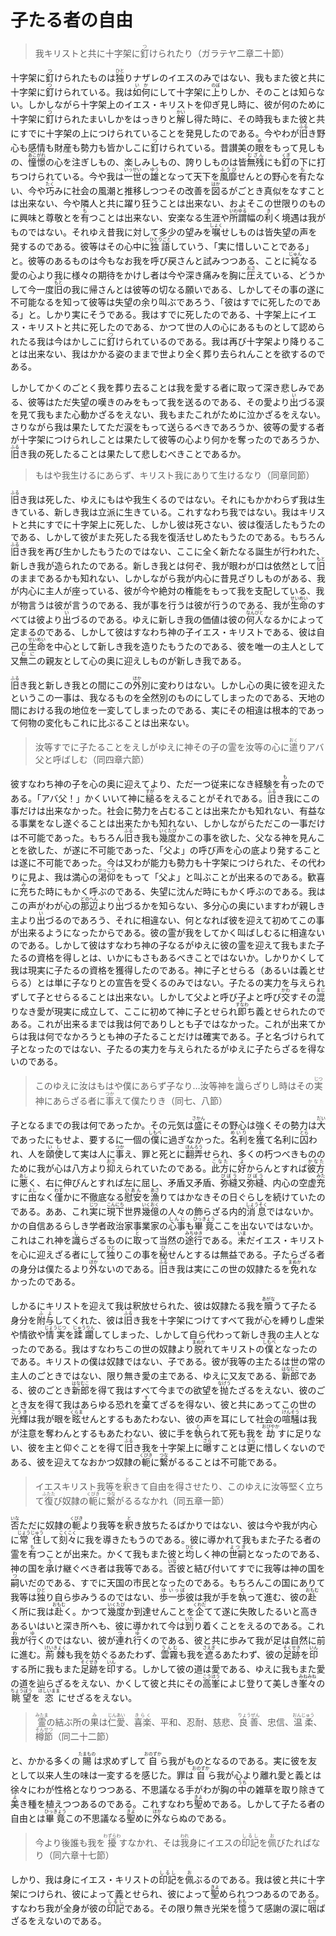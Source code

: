 # 子たる者の自由

<article>
<section>
<blockquote>
我キリストと共に十字架に<ruby><rb>釘</rb><rp>（</rp><rt>つ</rt><rp>）</rp></ruby>けられたり（ガラテヤ二章二十節）
</blockquote>

<p class="paragraph">十字架に<ruby><rb>釘</rb><rp>（</rp><rt>つ</rt><rp>）</rp></ruby>けられたものは<ruby><rb>独</rb><rp>（</rp><rt>ひと</rt><rp>）</rp></ruby>りナザレのイエスのみではない、我もまた彼と共に十字架に<ruby><rb>釘</rb><rp>（</rp><rt>つ</rt><rp>）</rp></ruby>けられている。我は<ruby><rb>如何</rb><rp>（</rp><rt>いか</rt><rp>）</rp></ruby>にして十字架に<ruby><rb>上</rb><rp>（</rp><rt>のぼ</rt><rp>）</rp></ruby>りしか、そのことは知らない。しかしながら十字架上のイエス・キリストを仰ぎ見し時に、彼が何のために十字架に<ruby><rb>釘</rb><rp>（</rp><rt>つ</rt><rp>）</rp></ruby>けられたまいしかをはっきりと<ruby><rb>解</rb><rp>（</rp><rt>かい</rt><rp>）</rp></ruby>し得た時に、その時我もまた彼と共にすでに十字架の上につけられていることを発見したのである。今やわが<ruby><rb>旧</rb><rp>（</rp><rt>ふる</rt><rp>）</rp></ruby>き野心も感情も財産も勢力も皆かしこに<ruby><rb>釘</rb><rp>（</rp><rt>つ</rt><rp>）</rp></ruby>けられている。昔讃美の<ruby><rb>眼</rb><rp>（</rp><rt>め</rt><rp>）</rp></ruby>をもって見しもの、<ruby><rb>憧憬</rb><rp>（</rp><rt>あこがれ</rt><rp>）</rp></ruby>の心を注ぎしもの、楽しみしもの、誇りしものは皆<ruby><rb>無残</rb><rp>（</rp><rt>むざん</rt><rp>）</rp></ruby>にも<ruby><rb>釘</rb><rp>（</rp><rt>くぎ</rt><rp>）</rp></ruby>の下に打ちつけられている。今や我は<ruby><rb>一世</rb><rp>（</rp><rt>いっせい</rt><rp>）</rp></ruby>の<ruby><rb>雄</rb><rp>（</rp><rt>ゆう</rt><rp>）</rp></ruby>となって天下を<ruby><rb>風靡</rb><rp>（</rp><rt>ふうび</rt><rp>）</rp></ruby>せんとの野心を<ruby><rb>有</rb><rp>（</rp><rt>も</rt><rp>）</rp></ruby>たない、今や<ruby><rb>巧</rb><rp>（</rp><rt>たく</rt><rp>）</rp></ruby>みに社会の風潮と推移しつつその改善を<ruby><rb>図</rb><rp>（</rp><rt>はか</rt><rp>）</rp></ruby>るがごとき真似をなすことは出来ない、今や隣人と共に躍り狂うことは出来ない、およそこの世限りのものに興味と尊敬とを<ruby><rb>有</rb><rp>（</rp><rt>も</rt><rp>）</rp></ruby>つことは出来ない、安楽なる生涯や<ruby><rb>所謂</rb><rp>（</rp><rt>いわゆる</rt><rp>）</rp></ruby>幅の<ruby><rb>利</rb><rp>（</rp><rt>き</rt><rp>）</rp></ruby>く境遇は我がものではない。それゆえ昔我に対して多少の望みを<ruby><rb>嘱</rb><rp>（</rp><rt>しょく</rt><rp>）</rp></ruby>せしものは皆失望の声を発するのである。彼等はその心中に<ruby><rb>独語</rb><rp>（</rp><rt>ひとりごと</rt><rp>）</rp></ruby>していう、「実に惜しいことである」と。彼等のあるものは今もなお我を呼び戻さんと試みつつある、ことに<ruby><rb>純</rb><rp>（</rp><rt>じゅん</rt><rp>）</rp></ruby>なる愛の心より我に様々の期待をかけし者は今や深き痛みを胸に<ruby><rb>圧</rb><rp>（</rp><rt>おさ</rt><rp>）</rp></ruby>えている、どうかして今一度<ruby><rb>旧</rb><rp>（</rp><rt>もと</rt><rp>）</rp></ruby>の我に帰さんとは彼等の切なる願いである、しかしてその事の遂に不可能なるを知って彼等は失望の余り叫ぶであろう、「彼はすでに死したのである」と。しかり実にそうである。我はすでに死したのである、十字架上にイエス・キリストと共に死したのである、かつて世の人の心にあるものとして認められたる我は今はかしこに<ruby><rb>釘</rb><rp>（</rp><rt>つ</rt><rp>）</rp></ruby>けられているのである。我は再び十字架より降りることは出来ない、我はかかる姿のままで世より全く葬り去られんことを欲するのである。</p>

<p class="paragraph">しかしてかくのごとく我を葬り去ることは我を愛する者に取って深き悲しみである、彼等はただ失望の嘆きのみをもって我を送るのである、その愛より<ruby><rb>出</rb><rp>（</rp><rt>い</rt><rp>）</rp></ruby>づる涙を見て我もまた心動かざるをえない、我もまたこれがために泣かざるをえない。さりながら我は果たしてただ涙をもって送らるべきであろうか、彼等の愛する者が十字架につけられしことは果たして彼等の心より何かを奪ったのであろうか、<ruby><rb>旧</rb><rp>（</rp><rt>ふる</rt><rp>）</rp></ruby>き我の死したることは果たして悲しむべきことであるか。</p>

<blockquote>
もはや我生けるにあらず、キリスト我にありて生けるなり（同章同節）
</blockquote>

<p class="paragraph"><ruby><rb>旧</rb><rp>（</rp><rt>ふる</rt><rp>）</rp></ruby>き我は死した、ゆえにもはや我生くるのではない。それにもかかわらず我は生きている、新しき我は立派に生きている。これすなわち我ではない。我はキリストと共にすでに十字架上に死した、しかし彼は死さない、彼は復活したもうたのである、しかして彼がまた死したる我を復活せしめたもうたのである。もちろん<ruby><rb>旧</rb><rp>（</rp><rt>ふる</rt><rp>）</rp></ruby>き我を再び生かしたもうたのではない、ここに全く新たなる誕生が行われた、新しき我が造られたのである。新しき我とは何ぞ、我が眼わが口は依然として<ruby><rb>旧</rb><rp>（</rp><rt>もと</rt><rp>）</rp></ruby>のままであるかも知れない、しかしながら我が内心に昔見ざりしものがある、我が内心に主人が座っている、彼が今や絶対の権能をもって我を支配している、我が物言うは彼が言うのである、我が事を行うは彼が行うのである、我が<ruby><rb>生命</rb><rp>（</rp><rt>せいめい</rt><rp>）</rp></ruby>のすべては彼より<ruby><rb>出</rb><rp>（</rp><rt>い</rt><rp>）</rp></ruby>づるのである。ゆえに新しき我の価値は彼の<ruby><rb>何人</rb><rp>（</rp><rt>なんびと</rt><rp>）</rp></ruby>なるかによって定まるのである、しかして彼はすなわち神の子イエス・キリストである、彼は自己の<ruby><rb>生命</rb><rp>（</rp><rt>せいめい</rt><rp>）</rp></ruby>を中心として新しき我を造りたもうたのである、彼を唯一の主人として又<ruby><rb>無二</rb><rp>（</rp><rt>むに</rt><rp>）</rp></ruby>の親友として心の奥に迎えしものが新しき我である。</p>

<p class="paragraph"><ruby><rb>旧</rb><rp>（</rp><rt>ふる</rt><rp>）</rp></ruby>き我と新しき我との間にこの<ruby><rb>外</rb><rp>（</rp><rt>ほか</rt><rp>）</rp></ruby>別に変わりはない。しかし心の奥に彼を迎えたというこの一事は、我なるものを全然別のものにしてしまったのである、天地の間における我の地位を一変してしまったのである、実にその相違は根本的であって何物の変化もこれに比ぶることは出来ない。</p>

<blockquote>
汝等すでに子たることをえしがゆえに神その子の霊を汝等の心に<ruby><rb>遣</rb><rp>（</rp><rt>おく</rt><rp>）</rp></ruby>りアバ父と呼ばしむ（同四章六節）
</blockquote>

<p class="paragraph">彼すなわち神の子を心の奥に迎えてより、ただ一つ従来になき経験を<ruby><rb>有</rb><rp>（</rp><rt>も</rt><rp>）</rp></ruby>ったのである。「アバ父！」かくいいて神に<ruby><rb>縋</rb><rp>（</rp><rt>すが</rt><rp>）</rp></ruby>るをえることがそれである。<ruby><rb>旧</rb><rp>（</rp><rt>ふる</rt><rp>）</rp></ruby>き我にこの事だけは出来なかった。社会に勢力を占むることは出来たかも知れない、有益なる事業をなし遂ぐることは出来たかも知れない、しかしながらただこの一事だけは不可能であった。もちろん<ruby><rb>旧</rb><rp>（</rp><rt>ふる</rt><rp>）</rp></ruby>き我も<ruby><rb>幾度</rb><rp>（</rp><rt>いくたび</rt><rp>）</rp></ruby>かこの事を欲した、父なる神を見んことを欲した、が遂に不可能であった、「父よ」の呼び声を心の底より発することは遂に不可能であった。今は又わが能力も勢力も十字架につけられた、その代わりに見よ、我は満心の<ruby><rb>渇仰</rb><rp>（</rp><rt>かっこう</rt><rp>）</rp></ruby>をもって「父よ」と叫ぶことが出来るのである。歓喜に<ruby><rb>充</rb><rp>（</rp><rt>み</rt><rp>）</rp></ruby>ちた時にもかく呼ぶのである、失望に沈んだ時にもかく呼ぶのである。我はこの声がわが心の<ruby><rb>那辺</rb><rp>（</rp><rt>どのへん</rt><rp>）</rp></ruby>より<ruby><rb>出</rb><rp>（</rp><rt>い</rt><rp>）</rp></ruby>づるかを知らない、多分心の奥にいますわが親しき主より<ruby><rb>出</rb><rp>（</rp><rt>い</rt><rp>）</rp></ruby>づるのであろう、それに相違ない、何となれば彼を迎えて初めてこの事が出来るようになったからである。彼の霊が我をしてかく叫ばしむるに相違ないのである。しかして彼はすなわち神の子なるがゆえに彼の霊を迎えて我もまた子たるの資格を得しとは、いかにもさもあるべきことではないか。しかりかくして我は現実に子たるの資格を獲得したのである。神に子とせらる（あるいは義とせらる）とは単に子なりとの宣告を受くるのみではない。子たるの実力を与えられずして子とせらるることは出来ない。しかして父よと呼び子よと呼び<ruby><rb>交</rb><rp>（</rp><rt>かわ</rt><rp>）</rp></ruby>すその<ruby><rb>混</rb><rp>（</rp><rt>まじ</rt><rp>）</rp></ruby>りなき愛が現実に成立して、ここに初めて神に子とせられ<ruby><rb>即</rb><rp>（</rp><rt>すなわ</rt><rp>）</rp></ruby>ち義とせられたのである。これが出来るまでは我は何でありしとも子ではなかった。これが出来てからは我は何でなかろうとも神の子たることだけは確実である。子と名づけられて子となったのではない、子たるの実力を与えられたるがゆえに子たらざるを得ないのである。</p>

<blockquote>
このゆえに汝はもはや僕にあらず子なり…汝等神を<ruby><rb>識</rb><rp>（</rp><rt>し</rt><rp>）</rp></ruby>らざりし時はその<ruby><rb>実</rb><rp>（</rp><rt>じつ</rt><rp>）</rp></ruby>神にあらざる者に<ruby><rb>事</rb><rp>（</rp><rt>つか</rt><rp>）</rp></ruby>えて僕たりき（同七、八節）
</blockquote>

<p class="paragraph">子となるまでの我は何であったか。その元気は<ruby><rb>盛</rb><rp>（</rp><rt>さかん</rt><rp>）</rp></ruby>にその野心は強くその勢力は<ruby><rb>大</rb><rp>（</rp><rt>だい</rt><rp>）</rp></ruby>であったにもせよ、要するに一個の<ruby><rb>僕</rb><rp>（</rp><rt>しもべ</rt><rp>）</rp></ruby>に過ぎなかった。<ruby><rb>名利</rb><rp>（</rp><rt>めいり</rt><rp>）</rp></ruby>を<ruby><rb>獲</rb><rp>（</rp><rt>え</rt><rp>）</rp></ruby>て名利に<ruby><rb>囚</rb><rp>（</rp><rt>とら</rt><rp>）</rp></ruby>われ、人を<ruby><rb>頤使</rb><rp>（</rp><rt>いし</rt><rp>）</rp></ruby>して実は人に<ruby><rb>事</rb><rp>（</rp><rt>つか</rt><rp>）</rp></ruby>え、罪と死とに<ruby><rb>翻弄</rb><rp>（</rp><rt>ほんろう</rt><rp>）</rp></ruby>せられ、多くの朽つべきもののために我が心は八方より<ruby><rb>抑</rb><rp>（</rp><rt>おさ</rt><rp>）</rp></ruby>えられていたのである。<ruby><rb>此方</rb><rp>（</rp><rt>こなた</rt><rp>）</rp></ruby>に<ruby><rb>好</rb><rp>（</rp><rt>よ</rt><rp>）</rp></ruby>からんとすれば<ruby><rb>彼方</rb><rp>（</rp><rt>かなた</rt><rp>）</rp></ruby>に<ruby><rb>悪</rb><rp>（</rp><rt>あし</rt><rp>）</rp></ruby>く、右に伸びんとすれば左に屈し、矛盾又矛盾、<ruby><rb>弥縫</rb><rp>（</rp><rt>びぼう</rt><rp>）</rp></ruby>又<ruby><rb>弥縫</rb><rp>（</rp><rt>びぼう</rt><rp>）</rp></ruby>、内心の空虚<ruby><rb>充</rb><rp>（</rp><rt>みた</rt><rp>）</rp></ruby>すに<ruby><rb>由</rb><rp>（</rp><rt>よし</rt><rp>）</rp></ruby>なく<ruby><rb>僅</rb><rp>（</rp><rt>わず</rt><rp>）</rp></ruby>かに不徹底なる<ruby><rb>慰安</rb><rp>（</rp><rt>いあん</rt><rp>）</rp></ruby>を<ruby><rb>漁</rb><rp>（</rp><rt>あさ</rt><rp>）</rp></ruby>りてはかなきその日ぐらしを続けていたのである。ああ、これ<ruby><rb>実</rb><rp>（</rp><rt>じつ</rt><rp>）</rp></ruby>に<ruby><rb>現下</rb><rp>（</rp><rt>こんにち</rt><rp>）</rp></ruby>世界<ruby><rb>幾億</rb><rp>（</rp><rt>いくおく</rt><rp>）</rp></ruby>の人々の飾らざる内的<ruby><rb>消息</rb><rp>（</rp><rt>しょうそく</rt><rp>）</rp></ruby>ではないか。かの自信あるらしき学者政治家事業家の<ruby><rb>心事</rb><rp>（</rp><rt>しんじ</rt><rp>）</rp></ruby>も<ruby><rb>畢竟</rb><rp>（</rp><rt>ひっきょう</rt><rp>）</rp></ruby>ここを出ないではないか。これはこれ神を<ruby><rb>識</rb><rp>（</rp><rt>し</rt><rp>）</rp></ruby>らざるものに<ruby><rb>取</rb><rp>（</rp><rt>と</rt><rp>）</rp></ruby>って当然の<ruby><rb>途行</rb><rp>（</rp><rt>みちゆき</rt><rp>）</rp></ruby>である。<ruby><rb>未</rb><rp>（</rp><rt>いま</rt><rp>）</rp></ruby>だイエス・キリストを心に迎えざる者にして<ruby><rb>独</rb><rp>（</rp><rt>ひと</rt><rp>）</rp></ruby>りこの事を<ruby><rb>秘</rb><rp>（</rp><rt>ひ</rt><rp>）</rp></ruby>せんとするは無益である。子たらざる者の身分は僕たるより<ruby><rb>外</rb><rp>（</rp><rt>ほか</rt><rp>）</rp></ruby>ないのである。<ruby><rb>旧</rb><rp>（</rp><rt>ふる</rt><rp>）</rp></ruby>き我は実にこの世の奴隷たるを<ruby><rb>免</rb><rp>（</rp><rt>まぬか</rt><rp>）</rp></ruby>れなかったのである。</p>

<p class="paragraph">しかるにキリストを迎えて我は釈放せられた、彼は奴隷たる我を<ruby><rb>贖</rb><rp>（</rp><rt>あがな</rt><rp>）</rp></ruby>うて子たる身分を<ruby><rb>附与</rb><rp>（</rp><rt>ふよ</rt><rp>）</rp></ruby>してくれた、彼は<ruby><rb>旧</rb><rp>（</rp><rt>ふる</rt><rp>）</rp></ruby>き我を十字架につけてすべて我が心を縛りし虚栄や情欲や<ruby><rb>情実</rb><rp>（</rp><rt>じょうじつ</rt><rp>）</rp></ruby>を<ruby><rb>蹂躙</rb><rp>（</rp><rt>じゅうりん</rt><rp>）</rp></ruby>してしまった、しかして自ら代わって新しき我の主人となったのである。我はすなわちこの世の奴隷より<ruby><rb>脱</rb><rp>（</rp><rt>まぬか</rt><rp>）</rp></ruby>れてキリストの<ruby><rb>僕</rb><rp>（</rp><rt>しもべ</rt><rp>）</rp></ruby>となったのである。キリストの僕は奴隷ではない、子である。彼が我等の主たるは世の常の主人のごときではない、限り無き愛の主である、ゆえに又友である、<ruby><rb>新郎</rb><rp>（</rp><rt>はなむこ</rt><rp>）</rp></ruby>である、彼のごとき<ruby><rb>新郎</rb><rp>（</rp><rt>はなむこ</rt><rp>）</rp></ruby>を得て我はすべて今までの欲望を<ruby><rb>抛</rb><rp>（</rp><rt>なげう</rt><rp>）</rp></ruby>たざるをえない、彼のごとき友を得て我はあらゆる恐れを<ruby><rb>棄</rb><rp>（</rp><rt>す</rt><rp>）</rp></ruby>てざるを得ない、彼と共にあってこの世の<ruby><rb>光輝</rb><rp>（</rp><rt>こうき</rt><rp>）</rp></ruby>は我が眼を<ruby><rb>眩</rb><rp>（</rp><rt>くらま</rt><rp>）</rp></ruby>せんとするもあたわない、彼の声を耳にして社会の<ruby><rb>喧騒</rb><rp>（</rp><rt>けんそう</rt><rp>）</rp></ruby>は我が注意を奪わんとするもあたわない、彼に手を<ruby><rb>執</rb><rp>（</rp><rt>と</rt><rp>）</rp></ruby>られて死も我を<ruby><rb>劫</rb><rp>（</rp><rt>おびやか</rt><rp>）</rp></ruby>すに足りない、彼を主と仰ぐことを得て<ruby><rb>旧</rb><rp>（</rp><rt>ふる</rt><rp>）</rp></ruby>き我を十字架上に<ruby><rb>曝</rb><rp>（</rp><rt>さら</rt><rp>）</rp></ruby>すことは<ruby><rb>更</rb><rp>（</rp><rt>さら</rt><rp>）</rp></ruby>に惜しくないのである、彼を迎えてなおかつ奴隷の<ruby><rb>軛</rb><rp>（</rp><rt>くびき</rt><rp>）</rp></ruby>に<ruby><rb>繋</rb><rp>（</rp><rt>つな</rt><rp>）</rp></ruby>がるることは不可能である。</p>

<blockquote>
イエスキリスト我等を<ruby><rb>釈</rb><rp>（</rp><rt>と</rt><rp>）</rp></ruby>きて自由を得させたり、このゆえに汝等堅く立ちて<ruby><rb>復</rb><rp>（</rp><rt>ふたた</rt><rp>）</rp></ruby>び奴隷の<ruby><rb>軛</rb><rp>（</rp><rt>くびき</rt><rp>）</rp></ruby>に<ruby><rb>繋</rb><rp>（</rp><rt>つな</rt><rp>）</rp></ruby>がるるなかれ（同五章一節）
</blockquote>

<p class="paragraph"><ruby><rb>否</rb><rp>（</rp><rt>いな</rt><rp>）</rp></ruby>ただに奴隷の<ruby><rb>軛</rb><rp>（</rp><rt>くびき</rt><rp>）</rp></ruby>より我等を<ruby><rb>釈</rb><rp>（</rp><rt>と</rt><rp>）</rp></ruby>き放ちたるばかりではない、彼は今や我が内心に<ruby><rb>常住</rb><rp>（</rp><rt>じょうじゅう</rt><rp>）</rp></ruby>して<ruby><rb>刻々</rb><rp>（</rp><rt>こくこく</rt><rp>）</rp></ruby>に我を導きたもうのである。彼に導かれて我もまた子たる者の霊を<ruby><rb>有</rb><rp>（</rp><rt>も</rt><rp>）</rp></ruby>つことが出来た。かくて我もまた彼と<ruby><rb>均</rb><rp>（</rp><rt>ひと</rt><rp>）</rp></ruby>しく神の<ruby><rb>世嗣</rb><rp>（</rp><rt>よつぎ</rt><rp>）</rp></ruby>となったのである、神の国を<ruby><rb>承</rb><rp>（</rp><rt>う</rt><rp>）</rp></ruby>け継ぐべき者は我等である。<ruby><rb>否</rb><rp>（</rp><rt>いな</rt><rp>）</rp></ruby>彼と結び付いてすでに我等は神の国を<ruby><rb>嗣</rb><rp>（</rp><rt>つ</rt><rp>）</rp></ruby>いだのである、すでに天国の市民となったのである。もちろんこの国にありて我等は<ruby><rb>独</rb><rp>（</rp><rt>ひと</rt><rp>）</rp></ruby>り自ら歩みうるのではない、<ruby><rb>歩</rb><rp>（</rp><rt>ほ</rt><rp>）</rp></ruby><ruby><rb>一歩</rb><rp>（</rp><rt>いっぽ</rt><rp>）</rp></ruby>彼は我が手を<ruby><rb>執</rb><rp>（</rp><rt>と</rt><rp>）</rp></ruby>って進む、彼の<ruby><rb>赴</rb><rp>（</rp><rt>おもむ</rt><rp>）</rp></ruby>く所に我は<ruby><rb>赴</rb><rp>（</rp><rt>おもむ</rt><rp>）</rp></ruby>く。かつて<ruby><rb>幾度</rb><rp>（</rp><rt>いくたび</rt><rp>）</rp></ruby>か到達せんことを<ruby><rb>企</rb><rp>（</rp><rt>くわだ</rt><rp>）</rp></ruby>てて遂に失敗したるいと高きあるいはいと深き所へも、彼に導かれて今は<ruby><rb>到</rb><rp>（</rp><rt>いた</rt><rp>）</rp></ruby>り着くことをえるのである。これ<ruby><rb>我</rb><rp>（</rp><rt>わ</rt><rp>）</rp></ruby>が<ruby><rb>行</rb><rp>（</rp><rt>ゆ</rt><rp>）</rp></ruby>くのではない、彼が<ruby><rb>連</rb><rp>（</rp><rt>つ</rt><rp>）</rp></ruby>れ<ruby><rb>行</rb><rp>（</rp><rt>ゆ</rt><rp>）</rp></ruby>くのである、彼と共に歩みて我が足は自然に前に進む。<ruby><rb>荊棘</rb><rp>（</rp><rt>けいきょく</rt><rp>）</rp></ruby>も我を妨ぐるあたわず、<ruby><rb>雲霧</rb><rp>（</rp><rt>うんむ</rt><rp>）</rp></ruby>も我を<ruby><rb>遮</rb><rp>（</rp><rt>さえぎ</rt><rp>）</rp></ruby>るあたわず、彼の<ruby><rb>足跡</rb><rp>（</rp><rt>そくせき</rt><rp>）</rp></ruby>を<ruby><rb>印</rb><rp>（</rp><rt>いん</rt><rp>）</rp></ruby>する所に我もまた<ruby><rb>足跡</rb><rp>（</rp><rt>そくせき</rt><rp>）</rp></ruby>を<ruby><rb>印</rb><rp>（</rp><rt>いん</rt><rp>）</rp></ruby>する。しかして彼の道は愛である、ゆえに我もまた愛の道を辿らざるをえない、かくして彼と共にその<ruby><rb>高峯</rb><rp>（</rp><rt>こうほう</rt><rp>）</rp></ruby>によじ登りて美しき<ruby><rb>峯々</rb><rp>（</rp><rt>みねみね</rt><rp>）</rp></ruby>の<ruby><rb>眺望</rb><rp>（</rp><rt>ちょうぼう</rt><rp>）</rp></ruby>を<ruby><rb>恣</rb><rp>（</rp><rt>ほしいまま</rt><rp>）</rp></ruby>にせざるをえない。</p>

<blockquote>
<ruby><rb>霊</rb><rp>（</rp><rt>みたま</rt><rp>）</rp></ruby>の結ぶ所の<ruby><rb>果</rb><rp>（</rp><rt>み</rt><rp>）</rp></ruby>は<ruby><rb>仁愛</rb><rp>（</rp><rt>じんあい</rt><rp>）</rp></ruby>、<ruby><rb>喜楽</rb><rp>（</rp><rt>きらく</rt><rp>）</rp></ruby>、平和、忍耐、慈悲、<ruby><rb>良善</rb><rp>（</rp><rt>りょうぜん</rt><rp>）</rp></ruby>、忠信、<ruby><rb>温柔</rb><rp>（</rp><rt>おんじゅう</rt><rp>）</rp></ruby>、<ruby><rb>樽節</rb><rp>（</rp><rt>そんせつ</rt><rp>）</rp></ruby>（同二十二節）
</blockquote>

<p>と、かかる多くの<ruby><rb>賜</rb><rp>（</rp><rt>たまもの</rt><rp>）</rp></ruby>は求めずして<ruby><rb>自</rb><rp>（</rp><rt>おのずか</rt><rp>）</rp></ruby>ら我がものとなるのである。実に彼を友として以来人生の味は一変するを感じた。罪は<ruby><rb>自</rb><rp>（</rp><rt>おのずか</rt><rp>）</rp></ruby>ら我が心より離れ愛と義とは徐々にわが性格となりつつある、不思議なる手がわが胸の<ruby><rb>中</rb><rp>（</rp><rt>うち</rt><rp>）</rp></ruby>の雑草を取り除きて<ruby><rb>美</rb><rp>（</rp><rt>よ</rt><rp>）</rp></ruby>き種を植えつつあるのである。これすなわち<ruby><rb>聖</rb><rp>（</rp><rt>きよ</rt><rp>）</rp></ruby>めである。しかして子たる者の自由とは<ruby><rb>畢竟</rb><rp>（</rp><rt>ひっきょう</rt><rp>）</rp></ruby>この不思議なる<ruby><rb>聖</rb><rp>（</rp><rt>きよ</rt><rp>）</rp></ruby>めに<ruby><rb>外</rb><rp>（</rp><rt>ほか</rt><rp>）</rp></ruby>ならぬのである。</p>

<blockquote>
今より後誰も我を<ruby><rb>擾</rb><rp>（</rp><rt>わずらわ</rt><rp>）</rp></ruby>すなかれ、そは<ruby><rb>我</rb><rp>（</rp><rt>われ</rt><rp>）</rp></ruby>身にイエスの<ruby><rb>印記</rb><rp>（</rp><rt>しるし</rt><rp>）</rp></ruby>を<ruby><rb>佩</rb><rp>（</rp><rt>お</rt><rp>）</rp></ruby>びたればなり（同六章十七節）
</blockquote>

<p class="paragraph">しかり、我は身にイエス・キリストの<ruby><rb>印記</rb><rp>（</rp><rt>しるし</rt><rp>）</rp></ruby>を<ruby><rb>佩</rb><rp>（</rp><rt>お</rt><rp>）</rp></ruby>ぶるのである。我は彼と共に十字架につけられ、彼によって義とせられ、彼によって<ruby><rb>聖</rb><rp>（</rp><rt>きよ</rt><rp>）</rp></ruby>められつつあるのである。すなわち我が全身が彼の<ruby><rb>印記</rb><rp>（</rp><rt>しるし</rt><rp>）</rp></ruby>である。その限り無き光栄を<ruby><rb>憶</rb><rp>（</rp><rt>おも</rt><rp>）</rp></ruby>うて感謝の涙に<ruby><rb>咽</rb><rp>（</rp><rt>むせ</rt><rp>）</rp></ruby>ばざるをえないのである。</p>
</section>
</article>